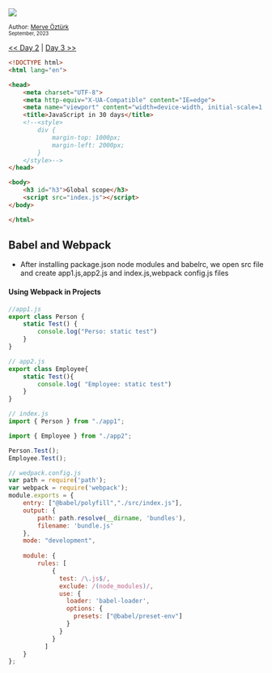 <div align-items="center">
<a class="header-badge" target="_blank" href="https://www.linkedin.com/in/merve-%C3%B6-5062a5260/">
    <img src="https://img.shields.io/badge/style--5eba00.svg?label=LinkedIn&logo=linkedin&style=social">
  </a>

  <a class="header-badge" target="_blank" href="https://github.com/mrvozturk">
   
  </a>

<sub>Author:
<a href="https://www.linkedin.com/in/merve-%C3%B6-5062a5260/" target="_blank">Merve Öztürk</a><br>
<small> September, 2023</small>
</sub>
</div>

[<< Day 2](../readMe.md) | [Day 3 >>](../02_Day_Introduction_to_React/02_introduction_to_react.md)

```html
<!DOCTYPE html>
<html lang="en">

<head>
    <meta charset="UTF-8">
    <meta http-equiv="X-UA-Compatible" content="IE=edge">
    <meta name="viewport" content="width=device-width, initial-scale=1.0">
    <title>JavaScript in 30 days</title>
    <!--<style>
        div {
            margin-top: 1000px;
            margin-left: 2000px;
        }
    </style>-->
</head>

<body>
    <h3 id="h3">Global scope</h3>
    <script src="index.js"></script>
</body>

</html>
```
## Babel and Webpack 
-  After installing package.json node modules and babelrc, we open src file and create app1.js,app2.js and index.js,webpack config.js files
#### Using Webpack in Projects
```js
//app1.js
export class Person {
    static Test() {
        console.log("Perso: static test")
    }
}

```

```js
// app2.js
export class Employee{
    static Test(){
        console.log( "Employee: static test")
    }
}
```


```js
// index.js
import { Person } from "./app1";

import { Employee } from "./app2";

Person.Test();
Employee.Test();
```

```js
// wedpack.config.js
var path = require('path');
var webpack = require('webpack');
module.exports = {
    entry: ["@babel/polyfill","./src/index.js"],
    output: {
        path: path.resolve(__dirname, 'bundles'),
        filename: 'bundle.js'
    },
    mode: "development",
    
    module: {
        rules: [
            {
              test: /\.js$/,
              exclude: /(node_modules)/,
              use: {
                loader: 'babel-loader',
                options: {
                  presets: ["@babel/preset-env"]
                }
              }
            }
          ]
    }
};
```